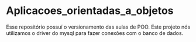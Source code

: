 # Aplicacoes_orientadas_a_objetos
Esse repositório possuí o versionamento das aulas de POO.
Este projeto nós utilizamos o driver do mysql para fazer conexões com o banco de dados.
